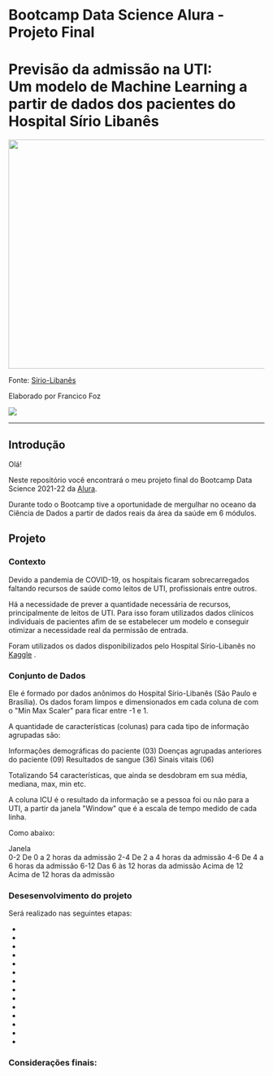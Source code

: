 
# Bootcamp Data Science Alura - Projeto Final

# Previsão da admissão na UTI: <br> Um modelo de Machine Learning a partir de dados dos pacientes do Hospital Sírio Libanês

<p align="center"> 
<img src="https://www.hospitalsiriolibanes.org.br/hospital/PublishingImages/Paginas/unidades-terapia-intensiva/unidade-terapia-intensiva-1.jpg" height="450" width="900"></a>


Fonte: </a> <a href="https://www.hospitalsiriolibanes.org.br/hospital/Paginas/unidades-terapia-intensiva.aspx">Sírio-Libanês </a>



Elaborado por Francico Foz

<a href="https://img.shields.io/badge/author-gustavolq-blue.svg)](https://www.linkedin.com/in/francisco-tadeu-foz/" target="_blank"><img src="https://img.shields.io/badge/-LinkedIn-%230077B5?style=for-the-badge&logo=linkedin&logoColor=white" target="_blank"></a>  

---

## Introdução

Olá! 

Neste repositório você encontrará o meu projeto final do Bootcamp Data Science 2021-22 da [Alura](https://www.alura.com.br/).

Durante todo o Bootcamp tive a oportunidade de mergulhar no oceano da Ciência de Dados a partir de dados reais da área da saúde em 6 módulos.


## Projeto

### Contexto

Devido a pandemia de COVID-19, os hospitais ficaram sobrecarregados faltando recursos de saúde como leitos de UTI, profissionais entre outros. 

Há a necessidade de prever a quantidade necessária de recursos, principalmente de leitos de UTI. 
Para isso foram utilizados dados clínicos individuais de pacientes afim de se estabelecer um modelo e conseguir otimizar a necessidade real da permissão de entrada.

Foram utilizados os dados disponibilizados pelo Hospital Sírio-Libanês no [Kaggle](https://www.kaggle.com/S%C3%ADrio-Libanes/covid19) .

### Conjunto de Dados

Ele é formado por dados anônimos do Hospital Sírio-Libanês (São Paulo e Brasília). 
Os dados foram limpos e dimensionados em cada coluna de com o "Min Max Scaler" para ficar entre -1 e 1.

A quantidade de características (colunas) para cada tipo de informação agrupadas são:

Informações demográficas do paciente (03)
Doenças agrupadas anteriores do paciente (09)
Resultados de sangue (36)
Sinais vitais (06)

Totalizando 54 características, que ainda se desdobram em sua média, mediana, max, min etc. 

A coluna ICU é o resultado da informação se a pessoa foi ou não para a UTI, a partir da janela "Window" que é a escala de tempo medido de cada linha.

Como abaixo:

Janela	
0-2	De 0 a 2 horas da admissão
2-4	De 2 a 4 horas da admissão
4-6	De 4 a 6 horas da admissão
6-12	Das 6 às 12 horas da admissão
Acima de 12	Acima de 12 horas da admissão

### Desesenvolvimento do projeto

Será realizado nas seguintes etapas:

*
*
*
*
*
*
*
*
*
*
*
*
*
*



### **Considerações finais:**


